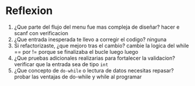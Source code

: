 # Reflexion

1. ¿Que parte del flujo del menu fue mas compleja de diseñar?
hacer e scanf con verificacion
2. ¿Que entrada inesperada te llevo a corregir el codigo?
ninguna
3. Si refactorizaste, ¿que mejoro tras el cambio?
cambie la logica del while == por != porque se finalizaba el bucle luego luego
4. ¿Que pruebas adicionales realizarias para fortalecer la validacion?
verificar que la entrada sea de tipo `int` 
5. ¿Que concepto de `do-while` o lectura de datos necesitas repasar?
probar las ventajas de do-while y while al programar
